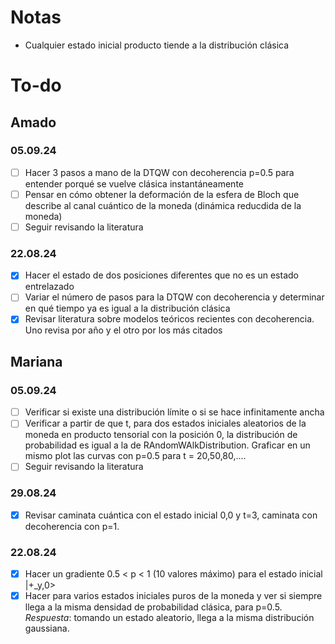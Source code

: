 # Notas 
- Cualquier estado inicial producto tiende a la distribución clásica 

# To-do

## Amado 
### 05.09.24
- [ ] Hacer 3 pasos a mano de la DTQW con decoherencia p=0.5 para entender porqué se vuelve clásica instantáneamente
- [ ] Pensar en cómo obtener la deformación de la esfera de Bloch que describe al canal cuántico de la moneda (dinámica reducdida de la moneda) 
- [ ] Seguir revisando la literatura

### 22.08.24
- [X] Hacer el estado de dos posiciones diferentes que no es un estado entrelazado
- [ ] Variar el número de pasos para la DTQW con decoherencia y determinar en qué tiempo ya es igual a la distribución clásica
- [X] Revisar literatura sobre modelos teóricos recientes con decoherencia. Uno revisa por año y el otro por los más citados

## Mariana
### 05.09.24
- [ ] Verificar si existe una distribución límite o si se hace infinitamente ancha
- [ ] Verificar a partir de que t, para dos estados iniciales aleatorios de la moneda en producto tensorial con la posición 0, la distribución de probabilidad es igual a la de RAndomWAlkDistribution. Graficar en un mismo plot las curvas con p=0.5 para t = 20,50,80,....
- [ ] Seguir revisando la literatura

### 29.08.24
- [X] Revisar caminata cuántica con el estado inicial 0,0 y t=3, caminata con decoherencia con p=1.


### 22.08.24
- [X] Hacer un gradiente 0.5 < p < 1 (10 valores máximo) para el estado inicial |+_y,0> 
- [X] Hacer para varios estados iniciales puros de la moneda y ver si siempre llega a 
la misma densidad de probabilidad clásica, para p=0.5. *Respuesta*: tomando un estado aleatorio, llega a la misma distribución gaussiana. 
